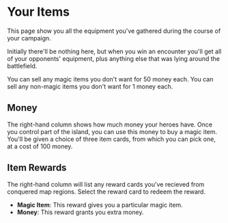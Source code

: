 # Your Items

This page show you all the equipment you've gathered during the course of your campaign.

Initially there'll be nothing here, but when you win an encounter you'll get all of your opponents' equipment, plus anything else that was lying around the battlefield.

You can sell any magic items you don't want for 50 money each.
You can sell any non-magic items you don't want for 1 money each.

## Money

The right-hand column shows how much money your heroes have. Once you control part of the island, you can use this money to buy a magic item. You'll be given a choice of three item cards, from which you can pick one, at a cost of 100 money.

## Item Rewards

The right-hand column will list any reward cards you've recieved from conquered map regions. Select the reward card to redeem the reward.

* **Magic Item**: This reward gives you a particular magic item.
* **Money**: This reward grants you extra money.
